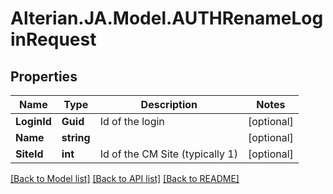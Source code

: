 # Alterian.JA.Model.AUTHRenameLoginRequest

## Properties

Name | Type | Description | Notes
------------ | ------------- | ------------- | -------------
**LoginId** | **Guid** | Id of the login | [optional] 
**Name** | **string** |  | [optional] 
**SiteId** | **int** | Id of the CM Site (typically 1) | [optional] 

[[Back to Model list]](../README.md#documentation-for-models) [[Back to API list]](../README.md#documentation-for-api-endpoints) [[Back to README]](../README.md)

